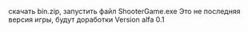 скачать bin.zip, запустить файл ShooterGame.exe
Это не последняя версия игры, будут доработки
Version alfa 0.1

